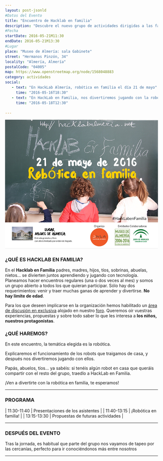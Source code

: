 ```yaml
---
layout: post-jsonld
#Datos del Evento
title: "Encuentro de Hacklab en familia"
description: "Descubre el nuevo grupo de actividades dirigidas a las familias creado en HackLab Almería"
#Fecha
startDate: 2016-05-21M11:30
endDate: 2016-05-21M13:30
#Lugar
place: "Museo de Almería: sala Gabinete"
street: "Hermanos Pinzón, 34"
locality: "Almería, Almería"
postalCode: "04005"
map: https://www.openstreetmap.org/node/1568048883
category: actividades
social:
   - text: "En HackLab Almería, robótica en familia el día 21 de mayo"
     time: "2016-05-16T18:30"
   - text: "En HackLab en Familia, nos divertiremos jugando con la robótica el 21 de mayo"
     time: "2016-05-18T12:30"
 
---
```


<p align="center">
  <img src="/recursos/hacklabenfamilia21may.jpg" alt="21 de mayo, robótica en HackLab en familia" />
</p>

### ¿QUÉ ES HACKLAB EN FAMILIA?


En el __Hacklab en Familia__ padres, madres, hijos, tíos, sobrinas, abuelas, nietos...  se divierten juntos aprendiendo y jugando con tecnología. Planeamos hacer encuentros regulares (una o dos veces al mes) y
somos un grupo abierto a todos los que quieran participar. Sólo hay dos requerimientos: venir y traer muchas ganas de aprender y divertirse. __No hay límite de edad__.

Para los que deseen implicarse en la organización hemos habilitado un [área de discusión en exclusiva](http://foro.hacklabalmeria.net/c/EnFamilia) alojado en nuestro [foro](http://foro.hacklabalmeria.net/). 
Queremos oir vuestras experiencias, propuestas y sobre todo saber lo que les interesa a __los niños, nuestros protagonistas__.


### ¿QUÉ HAREMOS?

En este encuentro, la temática elegida es la robótica. 

Explicaremos el funcionamiento de los robots que traigamos de casa, y después nos divertiremos jugando con ellos.

Papás, abuelos, tíos... ya sabéis: si tenéis algún robot en casa que queráis compartir con el resto del grupo, traedlo a HackLab en Familia.

¡Ven a divertirte con la robótica en familia, te esperamos!

---

### PROGRAMA

| 11:30-11:40   | Presentaciones de los asistentes |
| 11:40-13:15   | ¡Robótica en familia! |
| 13:15-13:30   | Propuestas de futuras actividades |

---

### DESPUÉS DEL EVENTO

Tras la jornada, es habitual que parte del grupo nos vayamos de tapeo por las cercanías, perfecto para ir conociéndonos más entre nosotros

---
